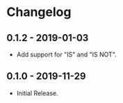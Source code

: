 # Changelog

## 0.1.2 - 2019-01-03
- Add support for "IS" and "IS NOT".

## 0.1.0 - 2019-11-29
- Initial Release.
